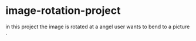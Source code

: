 # image-rotation-project
in this project the image is rotated at a angel user wants to bend to a picture .
